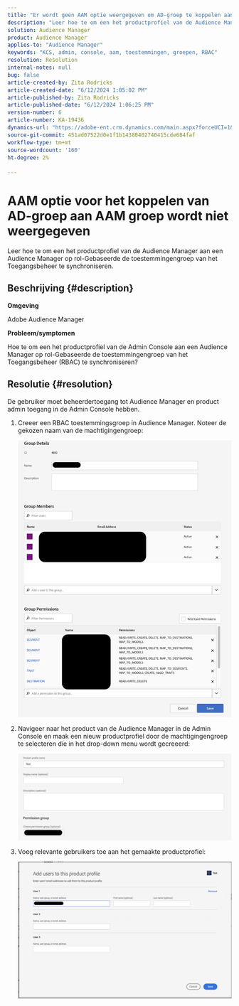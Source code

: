 ```yaml
---
title: "Er wordt geen AAM optie weergegeven om AD-groep te koppelen aan AAM groep"
description: "Leer hoe te om een het productprofiel van de Audience Manager aan een Audience Manager op rol-Gebaseerde de toestemmingengroep van het Toegangsbeheer te synchroniseren."
solution: Audience Manager
product: Audience Manager
applies-to: "Audience Manager"
keywords: "KCS, admin, console, aam, toestemmingen, groepen, RBAC"
resolution: Resolution
internal-notes: null
bug: false
article-created-by: Zita Rodricks
article-created-date: "6/12/2024 1:05:02 PM"
article-published-by: Zita Rodricks
article-published-date: "6/12/2024 1:06:25 PM"
version-number: 6
article-number: KA-19436
dynamics-url: "https://adobe-ent.crm.dynamics.com/main.aspx?forceUCI=1&pagetype=entityrecord&etn=knowledgearticle&id=e69aae5d-bc28-ef11-840b-000d3a372703"
source-git-commit: 451ad07522d0e1f1b14380402740415cde684faf
workflow-type: tm+mt
source-wordcount: '160'
ht-degree: 2%

---
```


# AAM optie voor het koppelen van AD-groep aan AAM groep wordt niet weergegeven


Leer hoe te om een het productprofiel van de Audience Manager aan een Audience Manager op rol-Gebaseerde de toestemmingengroep van het Toegangsbeheer te synchroniseren.

## Beschrijving {#description}


<b>Omgeving</b>

Adobe Audience Manager



<b>Probleem/symptomen</b>

Hoe te om een het productprofiel van de Admin Console aan een Audience Manager op rol-Gebaseerde de toestemmingengroep van het Toegangsbeheer (RBAC) te synchroniseren?


## Resolutie {#resolution}


De gebruiker moet beheerdertoegang tot Audience Manager en product admin toegang in de Admin Console hebben.

1. Creeer een RBAC toestemmingsgroep in Audience Manager. Noteer de gekozen naam van de machtigingengroep:



   ![](assets/5a5b40de-a9cf-ec11-a7b5-00224809c196.png)
2. Navigeer naar het product van de Audience Manager in de Admin Console en maak een nieuw productprofiel door de machtigingengroep te selecteren die in het drop-down menu wordt gecreeerd:



   ![](assets/2689da02-aacf-ec11-a7b5-00224809c196.png)
3. Voeg relevante gebruikers toe aan het gemaakte productprofiel:



   ![](assets/6a896e46-aacf-ec11-a7b5-00224809c196.png)



